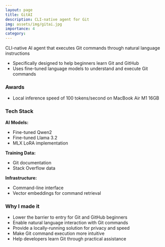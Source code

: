 ```yaml
---
layout: page
title: GitAI
description: CLI-native agent for Git
img: assets/img/gitai.jpg
importance: 4
category: 
---
```


CLI-native AI agent that executes Git commands through natural language instructions
- Specifically designed to help beginners learn Git and GitHub
- Uses fine-tuned language models to understand and execute Git commands

### Awards
- Local inference speed of 100 tokens/second on MacBook Air M1 16GB

### Tech Stack
**AI Models:**
 - Fine-tuned Qwen2
 - Fine-tuned Llama 3.2
 - MLX LoRA implementation

**Training Data:**
 - Git documentation
 - Stack Overflow data

**Infrastructure:**
 - Command-line interface
 - Vector embeddings for command retrieval


### Why I made it
- Lower the barrier to entry for Git and GitHub beginners
- Enable natural language interaction with Git commands
- Provide a locally-running solution for privacy and speed
- Make Git command execution more intuitive
- Help developers learn Git through practical assistance